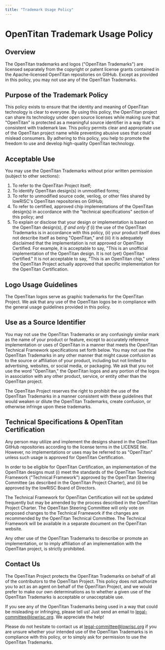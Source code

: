 ```yaml
---
title: "Trademark Usage Policy"
---
```


# OpenTitan Trademark Usage Policy
## Overview

The OpenTitan trademarks and logos ("OpenTitan Trademarks") are licensed
separately from the copyright or patent license grants contained in the
Apache-licensed OpenTitan repositories on GitHub. Except as provided in this
policy, you may not use any of the OpenTitan Trademarks.

## Purpose of the Trademark Policy

This policy exists to ensure that the identity and meaning of OpenTitan
technology is clear to everyone. By using this policy, the OpenTitan project
can share its technology under open source licenses while making sure that
"OpenTitan" is protected as a meaningful source identifier in a way that's
consistent with trademark law. This policy permits clear and appropriate use of
the OpenTitan project name while preventing abusive uses that could mislead
consumers. By adhering to this policy, you help to promote the freedom to use
and develop high-quality OpenTitan technology.

## Acceptable Use

You may use the OpenTitan Trademarks without prior written permission (subject
to other sections):

  1. To refer to the OpenTitan Project itself;
  2. To identify OpenTitan design(s) in unmodified forms;
  3. To refer to unmodified source code, verilog, or other files shared by
     lowRISC's OpenTitan repositories on GitHub;
  4. To refer to certified, approved chip implementations of the OpenTitan
     design(s) in accordance with the "technical specifications" section of
     this policy; and
  5. To explain or disclose that your design or implementation is based on the
     OpenTitan design(s), _if and only if_ (i) the use of the OpenTitan
     Trademarks is in accordance with this policy, (ii) your product itself
     does not describe itself as being "OpenTitan," and (iii) it is adequately
     disclaimed that the implementation is not approved or OpenTitan Certified.
     For example, it is acceptable to say, "This is an unofficial
     implementation of the OpenTitan design. It is not (yet) OpenTitan
     Certified." It is not acceptable to say, "This is an OpenTitan chip,"
     unless the OpenTitan Project actually approved that specific
     implementation for the OpenTitan Certification.

## Logo Usage Guidelines

The OpenTitan logos serve as graphic trademarks for the OpenTitan Project. We
ask that any use of the OpenTitan logos be in compliance with the general usage
guidelines provided in this policy.

## Use as a Source Identifier

You may not use the OpenTitan Trademarks or any confusingly similar mark as the
name of your product or feature, except to accurately reference implementation
or uses of OpenTitan in a manner that meets the OpenTitan Technical Framework
specifications set forth below. You may not use the OpenTitan Trademarks in any
other manner that might cause confusion as to the source or affiliation of your
product, including but not limited to advertising, websites, or social media,
or packaging. We ask that you not use the word "OpenTitan," the OpenTitan logos
and any portion of the logos in association with any other product, service, or
entity other than the OpenTitan project.

The OpenTitan Project reserves the right to prohibit the use of the OpenTitan
Trademarks in a manner consistent with these guidelines that would weaken or
dilute the OpenTitan Trademarks, create confusion, or otherwise infringe upon
these trademarks.

## Technical Specifications & OpenTitan Certification

Any person may utilize and implement the designs shared in the OpenTitan GitHub
repositories according to the license terms in the LICENSE file. However, no
implementations or uses may be referred to as "OpenTitan" unless such usage is
approved for OpenTitan Certification.

In order to be eligible for OpenTitan Certification, an implementation of the
OpenTitan designs must (i) meet the standards of the OpenTitan Technical
Framework ("Technical Framework") approved by the OpenTitan Steering Committee
(as described in the OpenTitan Project Charter), and (ii) be approved by the
lowRISC Board of Directors.

The Technical Framework for OpenTitan Certification will not be updated
frequently but may be amended by the process described in the OpenTitan Project
Charter. The OpenTitan Steering Committee will only vote on proposed changes to
the Technical Framework if the changes are recommended by the OpenTitan
Technical Committee. The Technical Framework will be available in a separate
document on the OpenTitan website.

Any other use of the OpenTitan Trademarks to describe or promote an
implementation, or to imply affiliation of an implementation with the OpenTitan
project, is strictly prohibited.

## Contact Us

The OpenTitan Project protects the OpenTitan Trademarks on behalf of all of the
contributors to the OpenTitan Project. This policy does not authorize you to
act as an agent on behalf of the OpenTitan Project, and we would prefer to make
our own determinations as to whether a given use of the OpenTitan Trademarks is
acceptable or unacceptable use.

If you see any of the OpenTitan Trademarks being used in a way that could be
misleading or infringing, please tell us! Just send an email to
[legal-committee@lowrisc.org](mailto:legal-committee@lowrisc.org). We
appreciate the help!

Please do not hesitate to contact us at
[legal-committee@lowrisc.org](mailto:legal-committee@lowrisc.org) if you are
unsure whether your intended use of the OpenTitan Trademarks is in compliance
with this policy, or to simply ask for permission to use the OpenTitan
Trademarks.
